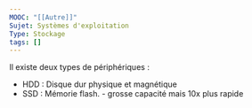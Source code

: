 ```yaml
---
MOOC: "[[Autre]]"
Sujet: Systèmes d'exploitation
Type: Stockage
tags: []
---
```

Il existe deux types de périphériques :
- HDD : Disque dur physique et magnétique
- SSD : Mémorie flash. - grosse capacité mais 10x plus rapide